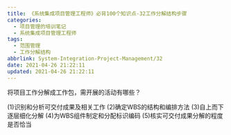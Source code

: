 ```yaml
---
title: 《系统集成项目管理工程师》必背100个知识点-32工作分解结构步骤
categories:
  - 项目管理的培训笔记
  - 系统集成项目管理工程师
tags:
  - 范围管理
  - 工作分解结构
abbrlink: System-Integration-Project-Management/32
date: 2021-04-26 21:22:11
updated: 2021-04-26 21:22:11
---
```


将项目工作分解成工作包，需开展的活动有哪些？

(1)识别和分析可交付成果及相关工作
(2)确定WBS的结构和编排方法
(3)自上而下逐层细化分解
(4)为WBS组件制定和分配标识编码
(5)核实可交付成果分解的程度是否恰当
